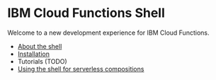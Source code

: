 # IBM Cloud Functions Shell

Welcome to a new development experience for IBM Cloud Functions.

- [About the shell](fsh.md)
- [Installation](npm.md)
- Tutorials (TODO)
- [Using the shell for serverless compositions](https://github.com/ibm-functions/composer/blob/master/docs/README.md#tour-of-the-programming-shell)
